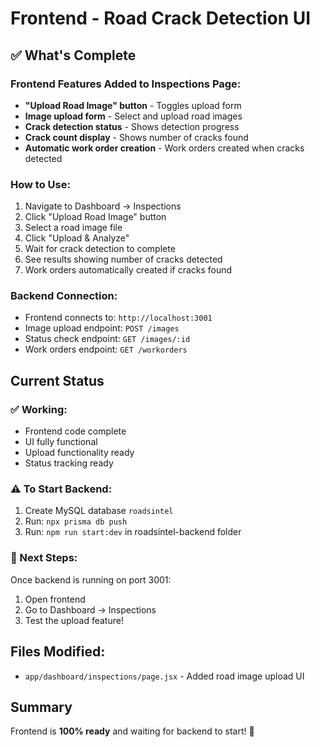 # Frontend - Road Crack Detection UI

## ✅ What's Complete

### Frontend Features Added to Inspections Page:
- **"Upload Road Image" button** - Toggles upload form
- **Image upload form** - Select and upload road images
- **Crack detection status** - Shows detection progress
- **Crack count display** - Shows number of cracks found
- **Automatic work order creation** - Work orders created when cracks detected

### How to Use:
1. Navigate to Dashboard → Inspections
2. Click "Upload Road Image" button
3. Select a road image file
4. Click "Upload & Analyze"
5. Wait for crack detection to complete
6. See results showing number of cracks detected
7. Work orders automatically created if cracks found

### Backend Connection:
- Frontend connects to: `http://localhost:3001`
- Image upload endpoint: `POST /images`
- Status check endpoint: `GET /images/:id`
- Work orders endpoint: `GET /workorders`

## Current Status

### ✅ Working:
- Frontend code complete
- UI fully functional
- Upload functionality ready
- Status tracking ready

### ⚠️ To Start Backend:
1. Create MySQL database `roadsintel`
2. Run: `npx prisma db push`
3. Run: `npm run start:dev` in roadsintel-backend folder

### 🎯 Next Steps:
Once backend is running on port 3001:
1. Open frontend
2. Go to Dashboard → Inspections
3. Test the upload feature!

## Files Modified:
- `app/dashboard/inspections/page.jsx` - Added road image upload UI

## Summary
Frontend is **100% ready** and waiting for backend to start! 🚀
